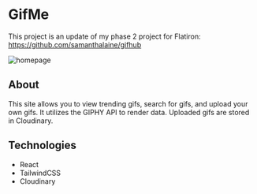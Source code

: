 # GifMe

This project is an update of my phase 2 project for Flatiron: https://github.com/samanthalaine/gifhub

![homepage](https://media.discordapp.net/attachments/887887430475186176/909159841954660352/unknown.png?width=1851&height=863)

## About

This site allows you to view trending gifs, search for gifs, and upload your own gifs. It utilizes the GIPHY API to render data. Uploaded gifs are stored in Cloudinary.    

## Technologies
- React
- TailwindCSS
- Cloudinary

